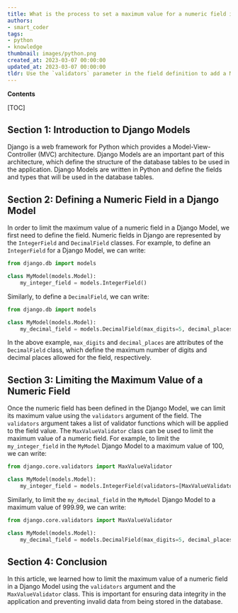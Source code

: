 ```yaml
---
title: What is the process to set a maximum value for a numeric field in a django model?
authors:
- smart_coder
tags:
- python
- knowledge
thumbnail: images/python.png
created_at: 2023-03-07 00:00:00
updated_at: 2023-03-07 00:00:00
tldr: Use the `validators` parameter in the field definition to add a MaxValueValidator with the desired maximum value.
---
```


**Contents**

[TOC]

## Section 1: Introduction to Django Models

Django is a web framework for Python which provides a Model-View-Controller (MVC) architecture. Django Models are an important part of this architecture, which define the structure of the database tables to be used in the application. Django Models are written in Python and define the fields and types that will be used in the database tables. 

## Section 2: Defining a Numeric Field in a Django Model

In order to limit the maximum value of a numeric field in a Django Model, we first need to define the field. Numeric fields in Django are represented by the `IntegerField` and `DecimalField` classes. For example, to define an `IntegerField` for a Django Model, we can write:

```python
from django.db import models

class MyModel(models.Model):
    my_integer_field = models.IntegerField()
```

Similarly, to define a `DecimalField`, we can write:

```python
from django.db import models

class MyModel(models.Model):
    my_decimal_field = models.DecimalField(max_digits=5, decimal_places=2)
```

In the above example, `max_digits` and `decimal_places` are attributes of the `DecimalField` class, which define the maximum number of digits and decimal places allowed for the field, respectively.

## Section 3: Limiting the Maximum Value of a Numeric Field

Once the numeric field has been defined in the Django Model, we can limit its maximum value using the `validators` argument of the field. The `validators` argument takes a list of validator functions which will be applied to the field value. The `MaxValueValidator` class can be used to limit the maximum value of a numeric field. For example, to limit the `my_integer_field` in the `MyModel` Django Model to a maximum value of 100, we can write:

```python
from django.core.validators import MaxValueValidator

class MyModel(models.Model):
    my_integer_field = models.IntegerField(validators=[MaxValueValidator(100)])
```

Similarly, to limit the `my_decimal_field` in the `MyModel` Django Model to a maximum value of 999.99, we can write:

```python
from django.core.validators import MaxValueValidator

class MyModel(models.Model):
    my_decimal_field = models.DecimalField(max_digits=5, decimal_places=2, validators=[MaxValueValidator(999.99)])
```

## Section 4: Conclusion

In this article, we learned how to limit the maximum value of a numeric field in a Django Model using the `validators` argument and the `MaxValueValidator` class. This is important for ensuring data integrity in the application and preventing invalid data from being stored in the database.
